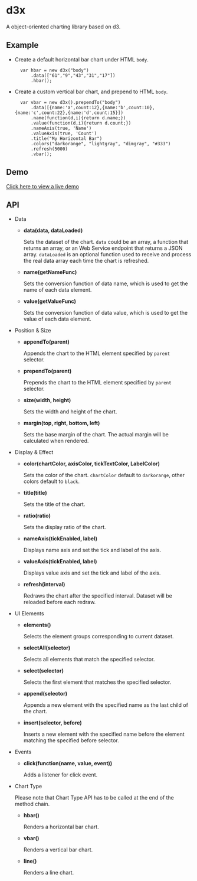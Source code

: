 d3x
===

A object-oriented charting library based on d3.

Example
-------
- Create a default horizontal bar chart under HTML `body`.

        var hbar = new d3x("body")
            .data(["61","9","43","31","17"])
            .hbar();

- Create a custom vertical bar chart, and prepend to HTML `body`. 

        var vbar = new d3x().prependTo("body")
            .data([{name:'a',count:12},{name:'b',count:10},{name:'c',count:22},{name:'d',count:15}])
            .name(function(d,i){return d.name;})
            .value(function(d,i){return d.count;})
            .nameAxis(true, 'Name')
            .valueAxis(true, 'Count')
            .title("My Horizontal Bar")
            .colors("darkorange", "lightgray", "dimgray", "#333")
            .refresh(5000)
            .vbar();
            
Demo
-----
[Click here to view a live demo](http://lyroyce.github.io/d3x/)

API
-----
- Data

    - **data(data, dataLoaded)**

        Sets the dataset of the chart. `data` could be an array, a function that returns an array, or an Web Service endpoint that returns a JSON array. `dataLoaded` is an optional function used to receive and process the real data array each time the chart is refreshed.

    - **name(getNameFunc)**

        Sets the conversion function of data name, which is used to get the name of each data element.

    - **value(getValueFunc)**

        Sets the conversion function of data value, which is used to get the value of each data element.

- Position & Size

    - **appendTo(parent)**
        
        Appends the chart to the HTML element specified by `parent` selector.

    - **prependTo(parent)**

        Prepends the chart to the HTML element specified by `parent` selector.

    - **size(width, height)**

        Sets the width and height of the chart.

    - **margin(top, right, bottom, left)**

        Sets the base margin of the chart. The actual margin will be calculated when rendered.

- Display & Effect

    - **color(chartColor, axisColor, tickTextColor, LabelColor)**
    
        Sets the color of the chart. `chartColor` default to `darkorange`, other colors default to `black`.

    - **title(title)**

        Sets the title of the chart.
        
    - **ratio(ratio)**

        Sets the display ratio of the chart.
        
    - **nameAxis(tickEnabled, label)**

        Displays name axis and set the tick and label of the axis.
        
    - **valueAxis(tickEnabled, label)**

        Displays value axis and set the tick and label of the axis.
        
    - **refresh(interval)**

        Redraws the chart after the specified interval. Dataset will be reloaded before each redraw.
        
- UI Elements

    - **elements()**
        
        Selects the element groups corresponding to current dataset.
        
    - **selectAll(selector)**
        
        Selects all elements that match the specified selector.
        
    - **select(selector)**
    
        Selects the first element that matches the specified selector.
        
    - **append(selector)**
    
        Appends a new element with the specified name as the last child of the chart.
    
    - **insert(selector, before)**
    
        Inserts a new element with the specified name before the element matching the specified before selector.
        
- Events

    - **click(function(name, value, event))**
    
        Adds a listener for click event.
   
- Chart Type     
    
    Please note that Chart Type API has to be called at the end of the method chain.

    - **hbar()**
        
        Renders a horizontal bar chart.
        
    - **vbar()**
    
        Renders a vertical bar chart.
        
    - **line()**
    
        Renders a line chart.
        

